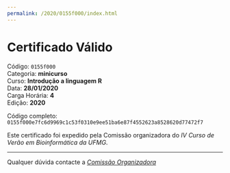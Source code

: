 ```yaml
---
permalink: /2020/0155f000/index.html
---
```


# Certificado Válido

Código: `0155f000`<br>
Categoria: **minicurso**<br>
Curso: **Introdução a linguagem R**<br>
Data: **28/01/2020**<br>
Carga Horária: **4**<br>
Edição: **2020**<br>


Código completo: `0155f000e7fc6d9969c1c53f0310e9ee51ba6e87f4552623a8528620d77472f7`


Este certificado foi expedido pela Comissão organizadora do *IV Curso de Verão em Bioinformática da UFMG*.

----

Qualquer dúvida contacte a [_Comissão Organizadora_](<mailto:cursobioinfoufmg@gmail.com$subject=[Certificados]>)

